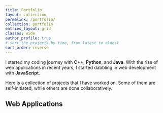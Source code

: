 ```yaml
---
title: Portfolio
layout: collection
permalink: /portfolio/
collection: portfolio
entries_layout: grid
classes: wide
author_profile: true
# sort the projects by time, from latest to oldest
sort_order: reverse 
---
```


I started my coding journey with **C++**, **Python**, and **Java**. With the rise of web applications in recent years, I started dabbling in web development with **JavaScript**.

Here is a collection of projects that I have worked on. Some of them are self-initiated, while others are done collaboratively. 

## Web Applications
